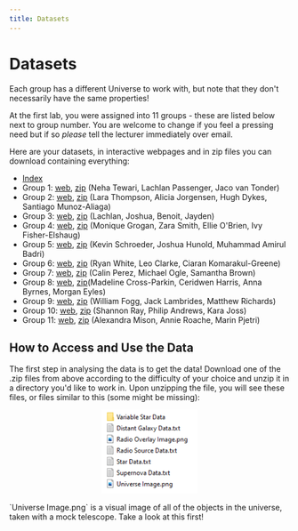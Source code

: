 ```yaml
---
title: Datasets
---
```


# Datasets
 
Each group has a different Universe to work with, but note that they don't necessarily have the same properties!

At the first lab, you were assigned into 11 groups - these are listed below next to group number. You are welcome to change if you feel a pressing need but if so _please_ tell the lecturer immediately over email.

Here are your datasets, in interactive webpages and in zip files you can download containing everything:

- [Index](https://people.smp.uq.edu.au/BenjaminPope/data/index.html)
- Group 1: [web](https://people.smp.uq.edu.au/BenjaminPope/data/U01/index.html), [zip](https://people.smp.uq.edu.au/BenjaminPope/data/U01.zip) (Neha Tewari, Lachlan Passenger, Jaco van Tonder)
- Group 2: [web](https://people.smp.uq.edu.au/BenjaminPope/data/U02/index.html), [zip](https://people.smp.uq.edu.au/BenjaminPope/data/U02.zip) (Lara Thompson, Alicia Jorgensen, Hugh Dykes, Santiago Munoz-Aliaga)
- Group 3: [web](https://people.smp.uq.edu.au/BenjaminPope/data/U03/index.html), [zip](https://people.smp.uq.edu.au/BenjaminPope/data/U03.zip) (Lachlan, Joshua, Benoit, Jayden)
- Group 4: [web](https://people.smp.uq.edu.au/BenjaminPope/data/U04/index.html), [zip](https://people.smp.uq.edu.au/BenjaminPope/data/U04.zip) (Monique Grogan, Zara Smith, Ellie O'Brien, Ivy Fisher-Elshaug)
- Group 5: [web](https://people.smp.uq.edu.au/BenjaminPope/data/U05/index.html), [zip](https://people.smp.uq.edu.au/BenjaminPope/data/U05.zip) (Kevin Schroeder, Joshua Hunold, Muhammad Amirul Badri)
- Group 6: [web](https://people.smp.uq.edu.au/BenjaminPope/data/U06/index.html), [zip](https://people.smp.uq.edu.au/BenjaminPope/data/U06.zip) (Ryan White, Leo Clarke, Ciaran Komarakul-Greene)
- Group 7: [web](https://people.smp.uq.edu.au/BenjaminPope/data/U07/index.html), [zip](https://people.smp.uq.edu.au/BenjaminPope/data/U07.zip) (Calin Perez, Michael Ogle, Samantha Brown)
- Group 8: [web](https://people.smp.uq.edu.au/BenjaminPope/data/U08/index.html), [zip](https://people.smp.uq.edu.au/BenjaminPope/data/U08.zip)(Madeline Cross-Parkin, Ceridwen Harris, Anna Byrnes, Morgan Eyles)
- Group 9: [web](https://people.smp.uq.edu.au/BenjaminPope/data/U09/index.html), [zip](https://people.smp.uq.edu.au/BenjaminPope/data/U09.zip) (William Fogg, Jack Lambrides, Matthew Richards)
- Group 10: [web](https://people.smp.uq.edu.au/BenjaminPope/data/U10/index.html), [zip](https://people.smp.uq.edu.au/BenjaminPope/data/U10.zip) (Shannon Ray, Philip Andrews, Kara Joss)
- Group 11: [web](https://people.smp.uq.edu.au/BenjaminPope/data/U11/index.html), [zip](https://people.smp.uq.edu.au/BenjaminPope/data/U11.zip) (Alexandra Mison, Annie Roache, Marin Pjetri)
 
## How to Access and Use the Data
The first step in analysing the data is to get the data! Download one of the .zip files from above according to the difficulty of your choice and unzip it in a directory you'd like to work in.
Upon unzipping the file, you will see these files, or files similar to this (some might be missing):
<p align="middle"><img src="../assets/datasetunzipped.png" style="height:150px;"></p> 
`Universe Image.png` is a visual image of all of the objects in the universe, taken with a mock telescope. Take a look at this first!